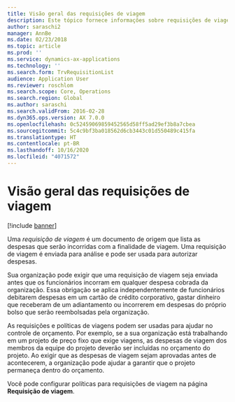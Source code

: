 ```yaml
---
title: Visão geral das requisições de viagem
description: Este tópico fornece informações sobre requisições de viagem. Uma requisição de viagem documenta as despesas que serão incorridas com a finalidade de viagem.
author: saraschi2
manager: AnnBe
ms.date: 02/23/2018
ms.topic: article
ms.prod: ''
ms.service: dynamics-ax-applications
ms.technology: ''
ms.search.form: TrvRequisitionList
audience: Application User
ms.reviewer: roschlom
ms.search.scope: Core, Operations
ms.search.region: Global
ms.author: saraschi
ms.search.validFrom: 2016-02-28
ms.dyn365.ops.version: AX 7.0.0
ms.openlocfilehash: 0c52459069859452565d58ff5ad29ef3b8a7cbea
ms.sourcegitcommit: 5c4c9bf3ba018562d6cb3443c01d550489c415fa
ms.translationtype: HT
ms.contentlocale: pt-BR
ms.lasthandoff: 10/16/2020
ms.locfileid: "4071572"
---
```

# <a name="travel-requisitions-overview"></a>Visão geral das requisições de viagem

[!include [banner](../includes/banner.md)]

Uma *requisição de viagem* é um documento de origem que lista as despesas que serão incorridas com a finalidade de viagem. Uma requisição de viagem é enviada para análise e pode ser usada para autorizar despesas.

Sua organização pode exigir que uma requisição de viagem seja enviada antes que os funcionários incorram em qualquer despesa cobrada da organização. Essa obrigação se aplica independentemente de funcionários debitarem despesas em um cartão de crédito corporativo, gastar dinheiro que receberam de um adiantamento ou incorrerem em despesas do próprio bolso que serão reembolsadas pela organização.

As requisições e políticas de viagens podem ser usadas para ajudar no controle de orçamento. Por exemplo, se a sua organização está trabalhando em um projeto de preço fixo que exige viagens, as despesas de viagem dos membros da equipe do projeto deverão ser incluídas no orçamento do projeto. Ao exigir que as despesas de viagem sejam aprovadas antes de acontecerem, a organização pode ajudar a garantir que o projeto permaneça dentro do orçamento.

Você pode configurar políticas para requisições de viagem na página **Requisição de viagem**.
